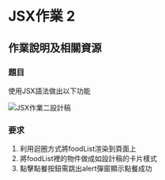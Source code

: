 # JSX作業 2

## 作業說明及相關資源

### 題目
使用JSX語法做出以下功能

![JSX作業二設計稿](https://www.figma.com/file/aVTB6PLVernS6OQltH5koK/Untitled?node-id=0%3A1&t=gT8cT4sgGo6h5JrB-1)

### 要求
1. 利用迴圈方式將foodList渲染到頁面上
2. 將foodList裡的物件做成如設計稿的卡片樣式
3. 點擊點餐按鈕需跳出alert彈窗顯示點餐成功

